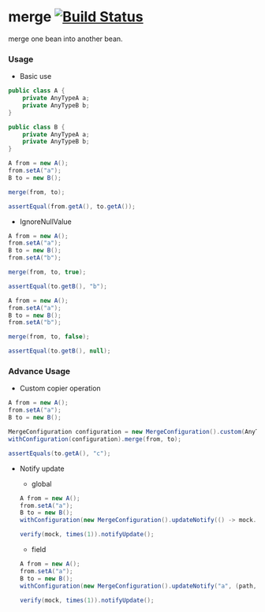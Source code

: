 # merge [![Build Status](https://travis-ci.org/yeyuexia/merge.svg?branch=master)](https://travis-ci.org/yeyuexia/merge) 
merge one bean into another bean.

### Usage

* Basic use
```java
public class A {
    private AnyTypeA a;
    private AnyTypeB b;
}

public class B {
    private AnyTypeA a;
    private AnyTypeB b;
}

A from = new A();
from.setA("a");
B to = new B();

merge(from, to);

assertEqual(from.getA(), to.getA());
```

* IgnoreNullValue

```java
A from = new A();
from.setA("a");
B to = new B();
from.setA("b");

merge(from, to, true);

assertEqual(to.getB(), "b");
```

```java
A from = new A();
from.setA("a");
B to = new B();
from.setA("b");

merge(from, to, false);

assertEqual(to.getB(), null);
```

### Advance Usage

* Custom copier operation

```java
A from = new A();
from.setA("a");
B to = new B();

MergeConfiguration configuration = new MergeConfiguration().custom(AnyTypeA.class, from -> "c");
withConfiguration(configuration).merge(from, to);

assertEquals(to.getA(), "c");
```

* Notify update

    * global
    ```java
    A from = new A();
    from.setA("a");
    B to = new B();
    withConfiguration(new MergeConfiguration().updateNotify(() -> mock.notifyUpdate())).merge(from, to);
  
    verify(mock, times(1)).notifyUpdate();
    ```
    * field
    
    ```java
    A from = new A();
    from.setA("a");
    B to = new B();
    withConfiguration(new MergeConfiguration().updateNotify("a", (path, f, t) -> mock.notifyUpdate())).merge(from, to);
  
    verify(mock, times(1)).notifyUpdate();
    ```
